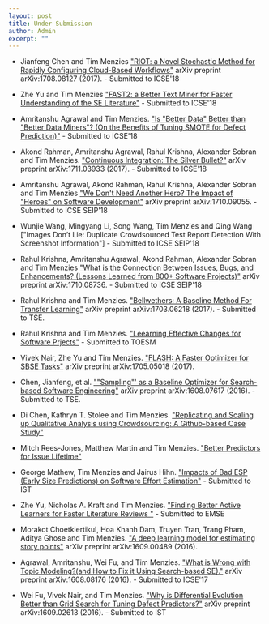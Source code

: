 ```yaml
---
layout: post
title: Under Submission
author: Admin
excerpt: ""
---
```

+ Jianfeng Chen and Tim Menzies ["RIOT: a Novel Stochastic Method for Rapidly Configuring Cloud-Based Workflows"](https://arxiv.org/pdf/1708.08127.pdf) arXiv preprint arXiv:1708.08127 (2017). - Submitted to ICSE'18

+ Zhe Yu and Tim Menzies ["FAST2: a Better Text Miner for Faster Understanding of the SE Literature"](https://arxiv.org/pdf/1705.05420.pdf) - Submitted to ICSE'18

+ Amritanshu Agrawal and Tim Menzies. ["Is "Better Data" Better than "Better Data Miners"? (On the Benefits of Tuning SMOTE for Defect Prediction)"](https://arxiv.org/pdf/1705.03697.pdf) - Submitted to ICSE'18

+ Akond Rahman, Amritanshu Agrawal, Rahul Krishna, Alexander Sobran and Tim Menzies. ["Continuous Integration: The Silver Bullet?"](https://arxiv.org/pdf/1711.03933.pdf) arXiv preprint arXiv:1711.03933 (2017). - Submitted to ICSE'18 


+ Amritanshu Agrawal, Akond Rahman, Rahul Krishna, Alexander Sobran and Tim Menzies ["We Don't Need Another Hero? The Impact of "Heroes" on Software Development"](https://arxiv.org/pdf/1710.09055.pdf)  arXiv preprint arXiv:1710.09055. - Submitted to ICSE SEIP'18


+ Wunjie Wang, Mingyang Li, Song Wang, Tim Menzies and Qing Wang ["Images Don’t Lie: Duplicate Crowdsourced Test Report Detection With Screenshot Information"] - Submitted to ICSE SEIP'18

+ Rahul Krishna, Amritanshu Agrawal, Akond Rahman, Alexander Sobran and Tim Menzies ["What is the Connection Between Issues, Bugs, and Enhancements? (Lessons Learned from 800+ Software Projects)"](https://arxiv.org/pdf/1710.08736.pdf) arXiv preprint arXiv:1710.08736. - Submitted to ICSE SEIP'18

+ Rahul Krishna and Tim Menzies. ["Bellwethers: A Baseline Method For Transfer Learning"](https://arxiv.org/abs/1703.06218) arXiv preprint arXiv:1703.06218 (2017). - Submitted to TSE.

+ Rahul Krishna and Tim Menzies. ["Leearning Effective Changes for Software Prjects"](https://arxiv.org/pdf/1708.05442.pdf) - Submitted to TOESM

+ Vivek Nair, Zhe Yu and Tim Menzies. ["FLASH: A Faster Optimizer for SBSE Tasks"](https://arxiv.org/pdf/1705.05018.pdf) arXiv preprint arXiv:1705.05018 (2017).

+ Chen, Jianfeng, et al. [""Sampling"' as a Baseline Optimizer for Search-based Software Engineering"](https://arxiv.org/abs/1608.07617) arXiv preprint arXiv:1608.07617 (2016). - Submitted to TSE.

+ Di Chen, Kathryn T. Stolee and Tim Menzies. ["Replicating and Scaling up Qualitative Analysis using Crowdsourcing: A Github-based Case Study"](https://arxiv.org/pdf/1702.08571.pdf) 

+ Mitch Rees-Jones, Matthew Martin and Tim Menzies. ["Better Predictors for Issue Lifetime"](https://arxiv.org/pdf/1702.07735.pdf)

+ George Mathew, Tim Menzies and Jairus Hihn. ["Impacts of Bad ESP (Early Size Predictions) on Software Effort Estimation"](https://arxiv.org/pdf/1612.03240) - Submitted to IST

+ Zhe Yu, Nicholas A. Kraft and Tim Menzies. ["Finding Better Active Learners for Faster Literature Reviews
"](https://arxiv.org/pdf/1612.03224) - Submitted to EMSE

+ Morakot Choetkiertikul, Hoa Khanh Dam, Truyen Tran, Trang Pham, Aditya Ghose and Tim Menzies. ["A deep learning model for estimating story points"](https://arxiv.org/pdf/1609.00489) arXiv preprint arXiv:1609.00489 (2016).


+ Agrawal, Amritanshu, Wei Fu, and Tim Menzies. ["What is Wrong with Topic Modeling?(and How to Fix it Using Search-based SE)."](https://arxiv.org/abs/1608.08176) arXiv preprint arXiv:1608.08176 (2016). - Submitted to ICSE'17

+ Wei Fu, Vivek Nair, and Tim Menzies. ["Why is Differential Evolution Better than Grid Search for Tuning Defect Predictors?"](http://arxiv.org/abs/1609.02613) arXiv preprint arXiv:1609.02613 (2016). - Submitted to IST
